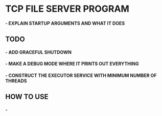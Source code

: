 # TCP FILE SERVER PROGRAM
#### - EXPLAIN STARTUP ARGUMENTS AND WHAT IT DOES
##
## TODO
#### - ADD GRACEFUL SHUTDOWN
#### - MAKE A DEBUG MODE WHERE IT PRINTS OUT EVERYTHING
#### - CONSTRUCT THE EXECUTOR SERVICE WITH MINIMUM NUMBER OF THREADS
##
## HOW TO USE
#### -
##